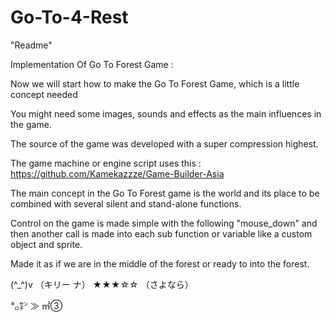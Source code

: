 # Go-To-4-Rest


"Readme"

Implementation Of Go To Forest Game :

Now we will start how to make the Go To Forest Game, which is a little concept needed



You might need some images, sounds and effects as the main influences in the game.

The source of the game was developed with a super compression highest.



The game machine or engine script uses this : https://github.com/Kamekazzze/Game-Builder-Asia


The main concept in the Go To Forest game is the world and its place to be combined with several silent and stand-alone functions.



Control on the game is made simple with the following "mouse_down" and then another call is made into each sub function or variable like a custom object and sprite.



Made it as if we are in the middle of the forest or ready to into the forest.



(^_^)v （キリー ナ） ★★★☆☆ （さよなら） 


㌔㌢ ≫ ㎡③














